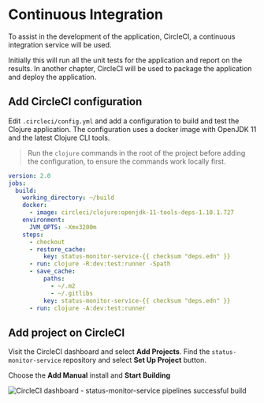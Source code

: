 # Continuous Integration
To assist in the development of the application, CircleCI, a continuous integration service will be used.

Initially this will run all the unit tests for the application and report on the results.  In another chapter, CircleCI will be used to package the application and deploy the application.


## Add CircleCI configuration
Edit `.circleci/config.yml` and add a configuration to build and test the Clojure application.  The configuration uses a docker image with OpenJDK 11 and the latest Clojure CLI tools.

> Run the `clojure` commands in the root of the project before adding the configuration, to ensure the commands work locally first.


```yaml
version: 2.0
jobs:
  build:
    working_directory: ~/build
    docker:
      - image: circleci/clojure:openjdk-11-tools-deps-1.10.1.727
    environment:
      JVM_OPTS: -Xmx3200m
    steps:
      - checkout
      - restore_cache:
          key: status-monitor-service-{{ checksum "deps.edn" }}
      - run: clojure -R:dev:test:runner -Spath
      - save_cache:
          paths:
            - ~/.m2
            - ~/.gitlibs
          key: status-monitor-service-{{ checksum "deps.edn" }}
      - run: clojure -A:dev:test:runner
```


## Add project on CircleCI
Visit the CircleCI dashboard and select **Add Projects**.  Find the `status-monitor-service` repository and select **Set Up Project** button.

Choose the **Add Manual** install and **Start Building**

![CircleCI dashboard - status-monitor-service pipelines successful build](/images/circle-ci-status-monitor-pipelines-success.png)
